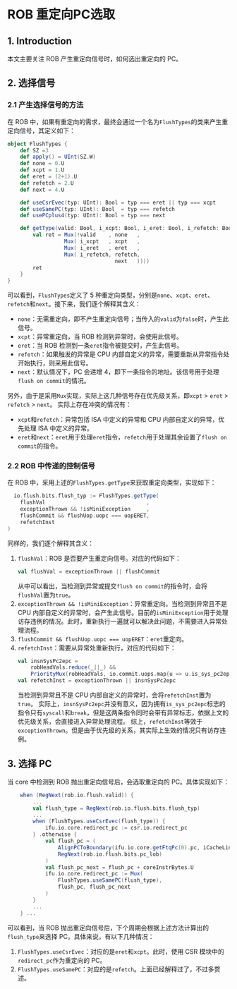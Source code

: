 # ROB 重定向PC选取

## 1. Introduction
本文主要关注 ROB 产生重定向信号时，如何选出重定向的 PC。

## 2. 选择信号

### 2.1 产生选择信号的方法
在 ROB 中，如果有重定向的需求，最终会通过一个名为`FlushTypes`的类来产生重定向信号，其定义如下：
```scala
object FlushTypes {
    def SZ =3
    def apply() = UInt(SZ.W)
    def none = 0.U
    def xcpt = 1.U
    def eret = (2+1).U
    def refetch = 2.U
    def next = 4.U

    def useCsrEvec(typ: UInt): Bool = typ === eret || typ === xcpt
    def useSamePC(typ: UInt): Bool  = typ === refetch
    def usePCplus4(typ: UInt): Bool = typ === next

    def getType(valid: Bool, i_xcpt: Bool, i_eret: Bool, i_refetch: Bool): UInt = {
        val ret = Mux(!valid    , none   ,
                  Mux( i_xcpt   , xcpt   ,
                  Mux( i_eret   , eret   ,
                  Mux( i_refetch, refetch,
                                  next   ))))
        ret
    }
}
```
可以看到，`FlushTypes`定义了 5 种重定向类型，分别是`none`、`xcpt`、`eret`、`refetch`和`next`。接下来，我们逐个解释其含义：
- `none`：无需重定向，即不产生重定向信号；当传入的`valid`为`false`时，产生此信号。
- `xcpt`：异常重定向，当 ROB 检测到异常时，会使用此信号。
- `eret`：当 ROB 检测到一条`eret`指令被提交时，产生此信号。
- `refetch`：如果触发的异常是 CPU 内部自定义的异常，需要重新从异常指令处开始执行，则采用此信号。
- `next`：默认情况下，PC 会递增 4，即下一条指令的地址。该信号用于处理`flush on commit`的情况。

另外，由于是采用`Mux`实现，实际上这几种信号存在优先级关系，即`xcpt` > `eret` > `refetch` > `next`。
实际上存在冲突的情况有：
- `xcpt`和`refetch`：异常包括 ISA 中定义的异常和 CPU 内部自定义的异常，优先处理 ISA 中定义的异常。
- `eret`和`next`：`eret`用于处理`eret`指令，`refetch`用于处理其余设置了`flush on commit`的指令。

### 2.2 ROB 中传递的控制信号
在 ROB 中，采用上述的`FlushTypes.getType`来获取重定向类型，实现如下：
```scala
  io.flush.bits.flush_typ := FlushTypes.getType(
    flushVal                                ,
    exceptionThrown && !isMiniException     ,
    flushCommit && flushUop.uopc === uopERET,
    refetchInst
)
```
同样的，我们逐个解释其含义：
1. `flushVal`：ROB 是否要产生重定向信号。对应的代码如下：
    ```scala
    val flushVal = exceptionThrown || flushCommit
    ```
    从中可以看出，当检测到异常或提交`flush on commit`的指令时，会将`flushVal`置为`true`。
2. `exceptionThrown && !isMiniException`：异常重定向。当检测到异常且不是 CPU 内部自定义的异常时，会产生此信号。目前的`isMiniException`用于处理访存违例的情况。此时，重新执行一遍就可以解决此问题，不需要进入异常处理流程。
3. `flushCommit && flushUop.uopc === uopERET`：`eret`重定向。
4. `refetchInst`：需要从异常处重新执行，对应的代码如下：
    ```scala
    val insnSysPc2epc =
        robHeadVals.reduce(_||_) &&
        PriorityMux(robHeadVals, io.commit.uops.map{u => u.is_sys_pc2epc})
    val refetchInst = exceptionThrown || insnSysPc2epc
    ```
    当检测到异常且不是 CPU 内部自定义的异常时，会将`refetchInst`置为`true`。
    实际上，`insnSysPc2epc`并没有意义，因为拥有`is_sys_pc2epc`标志的指令只有`syscall`和`break`，但是这两条指令同时会带有异常标志，依据上文的优先级关系，会直接进入异常处理流程。
    综上，`refetchInst`等效于`exceptionThrown`。但是由于优先级的关系，其实际上生效的情况只有访存违例。

## 3. 选择 PC
当 core 中检测到 ROB 抛出重定向信号后，会选取重定向的 PC。具体实现如下：
```scala
    when (RegNext(rob.io.flush.valid)) {
        ...
        val flush_type = RegNext(rob.io.flush.bits.flush_typ)
        ...
        when (FlushTypes.useCsrEvec(flush_type)) {
            ifu.io.core.redirect_pc := csr.io.redirect_pc
        } .otherwise {
            val flush_pc = (
                AlignPCToBoundary(ifu.io.core.getFtqPc(0).pc, iCacheLineBytes) +
                RegNext(rob.io.flush.bits.pc_lob)
            )
            val flush_pc_next = flush_pc + coreInstrBytes.U
            ifu.io.core.redirect_pc := Mux(
                FlushTypes.useSamePC(flush_type),
                flush_pc, flush_pc_next
            )
        }
        ...
    } ...
```
可以看到，当 ROB 抛出重定向信号后，下个周期会根据上述方法计算出的`flush_type`来选择 PC。具体来说，有以下几种情况：
1. `FlushTypes.useCsrEvec`：对应的是`eret`和`xcpt`。此时，使用 CSR 模块中的`redirect_pc`作为重定向的 PC。
2. `FlushTypes.useSamePC`：对应的是`refetch`。上面已经解释过了，不过多赘述。
